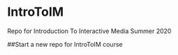 # IntroToIM
Repo for Introduction To Interactive Media Summer 2020

##Start a new repo for IntroToIM course
